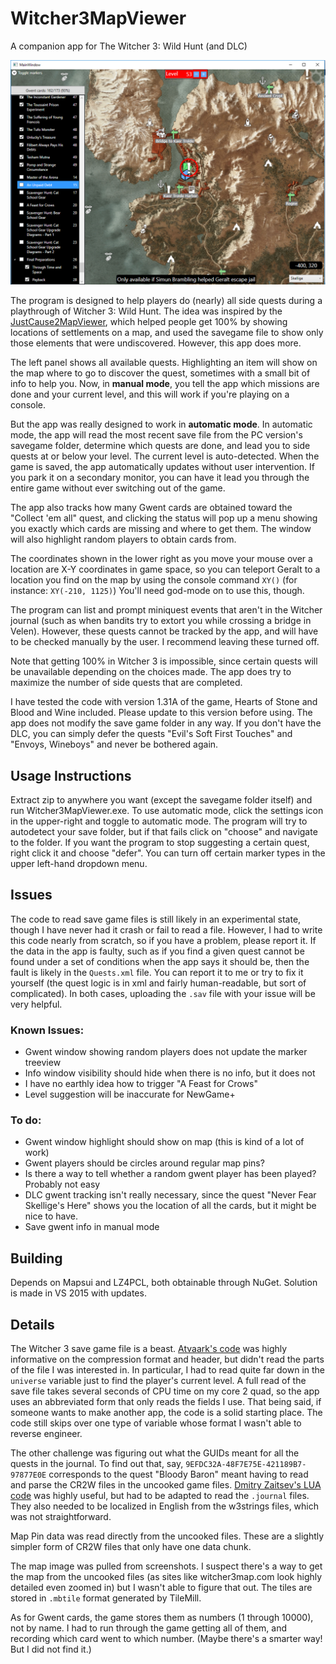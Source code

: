 # Witcher3MapViewer
A companion app for The Witcher 3: Wild Hunt (and DLC)

![Screenshot](/W3MVScreenshot2.PNG?raw=true)

The program is designed to help players do (nearly) all side quests during a playthrough of Witcher 3: Wild Hunt. The idea was inspired by the [JustCause2MapViewer](https://github.com/KarboniteKream/JC2MapViewer), which helped people get 100% by showing locations of settlements on a map, and used the savegame file to show only those elements that were undiscovered. However, this app does more.

The left panel shows all available quests. Highlighting an item will show on the map where to go to discover the quest, sometimes with a small bit of info to help you. Now, in **manual mode**, you tell the app which missions are done and your current level, and this will work if you're playing on a console.

But the app was really designed to work in **automatic mode**. In automatic mode, the app will read the most recent save file from the PC version's savegame folder, determine which quests are done, and lead you to side quests at or below your level. The current level is auto-detected. When the game is saved, the app automatically updates without user intervention. If you park it on a secondary monitor, you can have it lead you through the entire game without ever switching out of the game.

The app also tracks how many Gwent cards are obtained toward the "Collect 'em all" quest, and clicking the status will pop up a menu showing you exactly which cards are missing and where to get them. The window will also highlight random players to obtain cards from.

The coordinates shown in the lower right as you move your mouse over a location are X-Y coordinates in game space, so you can teleport Geralt to a location you find on the map by using the console command `XY()` (for instance: `XY(-210, 1125)`) You'll need god-mode on to use this, though.

The program can list and prompt miniquest events that aren't in the Witcher journal (such as when bandits try to extort you while crossing a bridge in Velen). However, these quests cannot be tracked by the app, and will have to be checked manually by the user. I recommend leaving these turned off.

Note that getting 100% in Witcher 3 is impossible, since certain quests will be unavailable depending on the choices made. The app does try to maximize the number of side quests that are completed.

I have tested the code with version 1.31A of the game, Hearts of Stone and Blood and Wine included. Please update to this version before using. The app does not modify the save game folder in any way. If you don't have the DLC, you can simply defer the quests "Evil's Soft First Touches" and "Envoys, Wineboys" and never be bothered again.

## Usage Instructions

Extract zip to anywhere you want (except the savegame folder itself) and run Witcher3MapViewer.exe. To use automatic mode, click the settings icon in the upper-right and toggle to automatic mode. The program will try to autodetect your save folder, but if that fails click on "choose" and navigate to the folder. If you want the program to stop suggesting a certain quest, right click it and choose "defer". You can turn off certain marker types in the upper left-hand dropdown menu.

## Issues

The code to read save game files is still likely in an experimental state, though I have never had it crash or fail to read a file. However, I had to write this code nearly from scratch, so if you have a problem, please report it. If the data in the app is faulty, such as if you find a given quest cannot be found under a set of conditions when the app says it should be, then the fault is likely in the `Quests.xml` file. You can report it to me or try to fix it yourself (the quest logic is in xml and fairly human-readable, but sort of complicated). In both cases, uploading the `.sav` file with your issue will be very helpful.

### Known Issues:     
* Gwent window showing random players does not update the marker treeview
* Info window visibility should hide when there is no info, but it does not
* I have no earthly idea how to trigger "A Feast for Crows"
* Level suggestion will be inaccurate for NewGame+

### To do:     
*  Gwent window highlight should show on map (this is kind of a lot of work)
*  Gwent players should be circles around regular map pins?
*  Is there a way to tell whether a random gwent player has been played? Probably not easy
*  DLC gwent tracking isn't really necessary, since the quest "Never Fear Skellige's Here" shows you the location of all the cards, but it might be nice to have.
*  Save gwent info in manual mode

## Building
Depends on Mapsui and LZ4PCL, both obtainable through NuGet. Solution is made in VS 2015 with updates.

## Details
The Witcher 3 save game file is a beast. [Atvaark's code](https://github.com/Atvaark/W3SavegameEditor) was highly informative on the compression format and header, but didn't read the parts of the file I was interested in. In particular, I had to read quite far down in the `universe` variable just to find the player's current level. A full read of the save file takes several seconds of CPU time on my core 2 quad, so the app uses an abbreviated form that only reads the fields I use. That being said, if someone wants to make another app, the code is a solid starting place. The code still skips over one type of variable whose format I wasn't able to reverse engineer.

The other challenge was figuring out what the GUIDs meant for all the quests in the journal. To find out that, say, `9EFDC32A-48F7E75E-421189B7-97877E0E` corresponds to the quest "Bloody Baron" meant having to read and parse the CR2W files in the uncooked game files. [Dmitry Zaitsev's LUA code](https://github.com/hhrhhr/Lua-utils-for-Witcher-3) was highly useful, but had to be adapted to read the `.journal` files. They also needed to be localized in English from the w3strings files, which was not straightforward.

Map Pin data was read directly from the uncooked files. These are a slightly simpler form of CR2W files that only have one data chunk.

The map image was pulled from screenshots. I suspect there's a way to get the map from the uncooked files (as sites like witcher3map.com look highly detailed even zoomed in) but I wasn't able to figure that out. The tiles are stored in `.mbtile` format generated by TileMill.

As for Gwent cards, the game stores them as numbers (1 through 10000), not by name. I had to run through the game getting all of them, and recording which card went to which number. (Maybe there's a smarter way! But I did not find it.)
